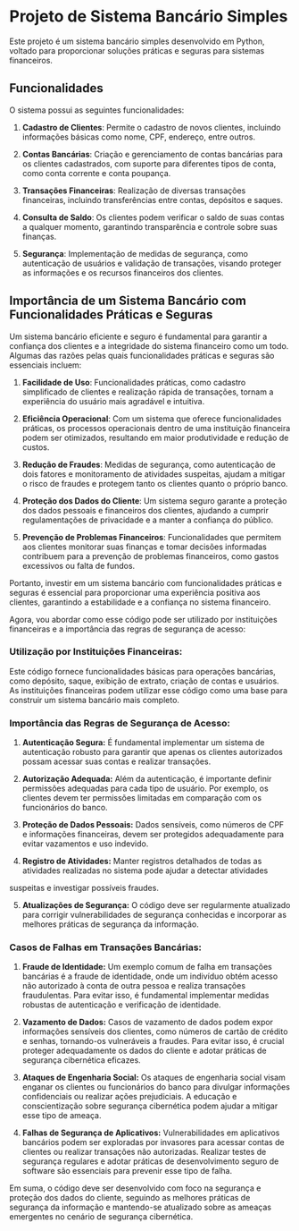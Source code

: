 # Projeto de Sistema Bancário Simples

Este projeto é um sistema bancário simples desenvolvido em Python, voltado para proporcionar soluções práticas e seguras para sistemas financeiros. 

## Funcionalidades

O sistema possui as seguintes funcionalidades:

1. **Cadastro de Clientes**: Permite o cadastro de novos clientes, incluindo informações básicas como nome, CPF, endereço, entre outros.

2. **Contas Bancárias**: Criação e gerenciamento de contas bancárias para os clientes cadastrados, com suporte para diferentes tipos de conta, como conta corrente e conta poupança.

3. **Transações Financeiras**: Realização de diversas transações financeiras, incluindo transferências entre contas, depósitos e saques.

4. **Consulta de Saldo**: Os clientes podem verificar o saldo de suas contas a qualquer momento, garantindo transparência e controle sobre suas finanças.

5. **Segurança**: Implementação de medidas de segurança, como autenticação de usuários e validação de transações, visando proteger as informações e os recursos financeiros dos clientes.

## Importância de um Sistema Bancário com Funcionalidades Práticas e Seguras

Um sistema bancário eficiente e seguro é fundamental para garantir a confiança dos clientes e a integridade do sistema financeiro como um todo. Algumas das razões pelas quais funcionalidades práticas e seguras são essenciais incluem:

1. **Facilidade de Uso**: Funcionalidades práticas, como cadastro simplificado de clientes e realização rápida de transações, tornam a experiência do usuário mais agradável e intuitiva.

2. **Eficiência Operacional**: Com um sistema que oferece funcionalidades práticas, os processos operacionais dentro de uma instituição financeira podem ser otimizados, resultando em maior produtividade e redução de custos.

3. **Redução de Fraudes**: Medidas de segurança, como autenticação de dois fatores e monitoramento de atividades suspeitas, ajudam a mitigar o risco de fraudes e protegem tanto os clientes quanto o próprio banco.

4. **Proteção dos Dados do Cliente**: Um sistema seguro garante a proteção dos dados pessoais e financeiros dos clientes, ajudando a cumprir regulamentações de privacidade e a manter a confiança do público.

5. **Prevenção de Problemas Financeiros**: Funcionalidades que permitem aos clientes monitorar suas finanças e tomar decisões informadas contribuem para a prevenção de problemas financeiros, como gastos excessivos ou falta de fundos.

Portanto, investir em um sistema bancário com funcionalidades práticas e seguras é essencial para proporcionar uma experiência positiva aos clientes, garantindo a estabilidade e a confiança no sistema financeiro.



Agora, vou abordar como esse código pode ser utilizado por instituições financeiras e a importância das regras de segurança de acesso:

### Utilização por Instituições Financeiras:

Este código fornece funcionalidades básicas para operações bancárias, como depósito, saque, exibição de extrato, criação de contas e usuários. As instituições financeiras podem utilizar esse código como uma base para construir um sistema bancário mais completo.

### Importância das Regras de Segurança de Acesso:

1. **Autenticação Segura:** É fundamental implementar um sistema de autenticação robusto para garantir que apenas os clientes autorizados possam acessar suas contas e realizar transações.

2. **Autorização Adequada:** Além da autenticação, é importante definir permissões adequadas para cada tipo de usuário. Por exemplo, os clientes devem ter permissões limitadas em comparação com os funcionários do banco.

3. **Proteção de Dados Pessoais:** Dados sensíveis, como números de CPF e informações financeiras, devem ser protegidos adequadamente para evitar vazamentos e uso indevido.

4. **Registro de Atividades:** Manter registros detalhados de todas as atividades realizadas no sistema pode ajudar a detectar atividades

 suspeitas e investigar possíveis fraudes.

5. **Atualizações de Segurança:** O código deve ser regularmente atualizado para corrigir vulnerabilidades de segurança conhecidas e incorporar as melhores práticas de segurança da informação.

### Casos de Falhas em Transações Bancárias:

1. **Fraude de Identidade:** Um exemplo comum de falha em transações bancárias é a fraude de identidade, onde um indivíduo obtém acesso não autorizado à conta de outra pessoa e realiza transações fraudulentas. Para evitar isso, é fundamental implementar medidas robustas de autenticação e verificação de identidade.

2. **Vazamento de Dados:** Casos de vazamento de dados podem expor informações sensíveis dos clientes, como números de cartão de crédito e senhas, tornando-os vulneráveis a fraudes. Para evitar isso, é crucial proteger adequadamente os dados do cliente e adotar práticas de segurança cibernética eficazes.

3. **Ataques de Engenharia Social:** Os ataques de engenharia social visam enganar os clientes ou funcionários do banco para divulgar informações confidenciais ou realizar ações prejudiciais. A educação e conscientização sobre segurança cibernética podem ajudar a mitigar esse tipo de ameaça.

4. **Falhas de Segurança de Aplicativos:** Vulnerabilidades em aplicativos bancários podem ser exploradas por invasores para acessar contas de clientes ou realizar transações não autorizadas. Realizar testes de segurança regulares e adotar práticas de desenvolvimento seguro de software são essenciais para prevenir esse tipo de falha.

Em suma, o código deve ser desenvolvido com foco na segurança e proteção dos dados do cliente, seguindo as melhores práticas de segurança da informação e mantendo-se atualizado sobre as ameaças emergentes no cenário de segurança cibernética.
